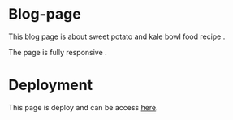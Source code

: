 # Blog-page

This blog page is about sweet potato and kale bowl food recipe .

The page is fully responsive .

# Deployment

This page is deploy and can be access <a href="https://miron-silviu.github.io/Blog-page/">here</a>.
